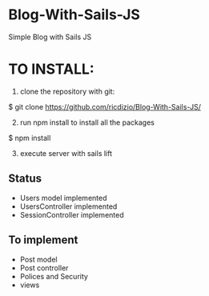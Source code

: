 # Blog-With-Sails-JS
Simple Blog with Sails JS

# TO INSTALL:
1) clone the repository with git:

  $ git clone https://github.com/ricdizio/Blog-With-Sails-JS/
  
2) run npm install to install all the packages

  $ npm install 

3) execute server with sails lift

## Status

- Users model implemented
- UsersController implemented
- SessionController implemented

## To implement 

- Post model
- Post controller
- Polices and Security
- views
  
